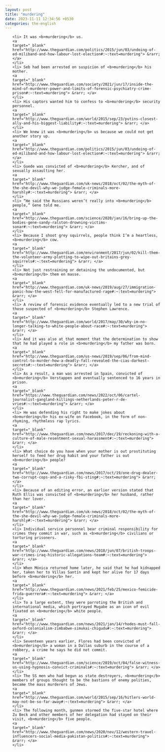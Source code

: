 ```yaml
---
layout: post
title: "murdering"
date: 2023-11-11 12:34:56 +0530
categories: the-english
---
```

<ol>

    <li> It was <b>murdering</b> us.
    <a 
    target="_blank" 
    href="http://www.theguardian.com/politics/2015/jun/03/undoing-of-ed-miliband-and-how-labour-lost-election#:~:text=murdering"> &rarr; </a>
    </li>
    <li> Seb had been arrested on suspicion of <b>murdering</b> his mother.
    <a 
    target="_blank" 
    href="http://www.theguardian.com/society/2021/jun/17/inside-the-mind-of-murderer-power-and-limits-of-forensic-psychiatry-crime-prison#:~:text=murdering"> &rarr; </a>
    </li>
    <li> His captors wanted him to confess to <b>murdering</b> security personnel.
    <a 
    target="_blank" 
    href="http://www.theguardian.com/world/2015/sep/23/putins-closest-ally-and-his-biggest-liability#:~:text=murdering"> &rarr; </a>
    </li>
    <li> We knew it was <b>murdering</b> us because we could not get another story up.
    <a 
    target="_blank" 
    href="http://www.theguardian.com/politics/2015/jun/03/undoing-of-ed-miliband-and-how-labour-lost-election#:~:text=murdering"> &rarr; </a>
    </li>
    <li> Guede was convicted of <b>murdering</b> Kercher, and of sexually assaulting her.
    <a 
    target="_blank" 
    href="http://www.theguardian.com/uk-news/2018/oct/02/the-myth-of-the-she-devil-why-we-judge-female-criminals-more-harshly#:~:text=murdering"> &rarr; </a>
    </li>
    <li> “He said the Russians weren’t really into <b>murdering</b> people,” Gene told me.
    <a 
    target="_blank" 
    href="http://www.theguardian.com/science/2020/jan/16/bring-up-the-bodies-gene-sandy-ralston-drowning-victims-sonar#:~:text=murdering"> &rarr; </a>
    </li>
    <li> Because I shoot grey squirrels, people think I’m a heartless, <b>murdering</b> cow.
    <a 
    target="_blank" 
    href="http://www.theguardian.com/environment/2017/jun/02/kill-them-the-volunteer-army-plotting-to-wipe-out-britains-grey-squirrels#:~:text=murdering"> &rarr; </a>
    </li>
    <li> Not just restraining or detaining the undocumented, but <b>murdering</b> them en masse.
    <a 
    target="_blank" 
    href="http://www.theguardian.com/uk-news/2019/aug/27/immigration-panic-how-the-west-fell-for-manufactured-rage#:~:text=murdering"> &rarr; </a>
    </li>
    <li> A review of forensic evidence eventually led to a new trial of those suspected of <b>murdering</b> Stephen Lawrence.
    <a 
    target="_blank" 
    href="http://www.theguardian.com/world/2017/may/30/why-im-no-longer-talking-to-white-people-about-race#:~:text=murdering"> &rarr; </a>
    </li>
    <li> And it was also at that moment that the determination to show that he had played a role in <b>murdering</b> my father was born.
    <a 
    target="_blank" 
    href="http://www.theguardian.com/us-news/2019/sep/06/from-mind-control-to-murder-how-a-deadly-fall-revealed-the-cias-darkest-secrets#:~:text=murdering"> &rarr; </a>
    </li>
    <li> As a result, a man was arrested in Spain, convicted of <b>murdering</b> Verstappen and eventually sentenced to 16 years in prison.
    <a 
    target="_blank" 
    href="https://www.theguardian.com/news/2022/oct/06/cartel-journalist-gangland-killings-netherlands-peter-r-de-vries#:~:text=murdering"> &rarr; </a>
    </li>
    <li> He was defending his right to make jokes about <b>murdering</b> his ex-wife on Facebook, in the form of non-rhyming, rhythmless rap lyrics.
    <a 
    target="_blank" 
    href="http://www.theguardian.com/news/2017/dec/19/reckoning-with-a-culture-of-male-resentment-sexual-harassment#:~:text=murdering"> &rarr; </a>
    </li>
    <li> What choice do you have when your mother is out prostituting herself to feed her drug habit and your father is out <b>murdering</b> people?
    <a 
    target="_blank" 
    href="http://www.theguardian.com/news/2017/oct/19/one-drug-dealer-two-corrupt-cops-and-a-risky-fbi-sting#:~:text=murdering"> &rarr; </a>
    </li>
    <li> Because of an editing error, an earlier version stated that Ruth Ellis was convicted of <b>murdering</b> her husband, rather than her lover.
    <a 
    target="_blank" 
    href="http://www.theguardian.com/uk-news/2018/oct/02/the-myth-of-the-she-devil-why-we-judge-female-criminals-more-harshly#:~:text=murdering"> &rarr; </a>
    </li>
    <li> Individual service personnel bear criminal responsibility for crimes they commit in war, such as <b>murdering</b> civilians or torturing prisoners.
    <a 
    target="_blank" 
    href="http://www.theguardian.com/news/2018/jun/07/british-troops-war-crimes-iraq-historic-allegations-team#:~:text=murdering"> &rarr; </a>
    </li>
    <li> When Mónica returned home later, he said that he had kidnapped her, taken her to Villas Santín and kept her alive for 17 days before <b>murdering</b> her.
    <a 
    target="_blank" 
    href="http://www.theguardian.com/news/2021/feb/25/mexico-femicide-frida-guerrera#:~:text=murdering"> &rarr; </a>
    </li>
    <li> To a large extent, they were parroting the British and international media, which portrayed Mugabe as an icon of evil fixated on <b>murdering</b> white people.
    <a 
    target="_blank" 
    href="http://www.theguardian.com/news/2021/jan/14/rhodes-must-fall-oxford-colonialism-zimbabwe-simukai-chigudu#:~:text=murdering"> &rarr; </a>
    </li>
    <li> Seventeen years earlier, Flores had been convicted of <b>murdering</b> a woman in a Dallas suburb in the course of a robbery, a crime he says he did not commit.
    <a 
    target="_blank" 
    href="http://www.theguardian.com/science/2019/oct/04/false-witness-us-using-hypnosis-convict-criminals#:~:text=murdering"> &rarr; </a>
    </li>
    <li> The SS men who had begun as state destroyers, <b>murdering</b> members of groups thought to be the bastions of enemy polities, became the mass murderers of Jews.
    <a 
    target="_blank" 
    href="http://www.theguardian.com/world/2015/sep/16/hitlers-world-may-not-be-so-far-away#:~:text=murdering"> &rarr; </a>
    </li>
    <li> The following month, gunmen stormed the five-star hotel where Zu Beck and other members of her delegation had stayed on their visit, <b>murdering</b> five people.
    <a 
    target="_blank" 
    href="http://www.theguardian.com/news/2020/nov/12/western-travel-influencers-social-media-pakistan-politics#:~:text=murdering"> &rarr; </a>
    </li>